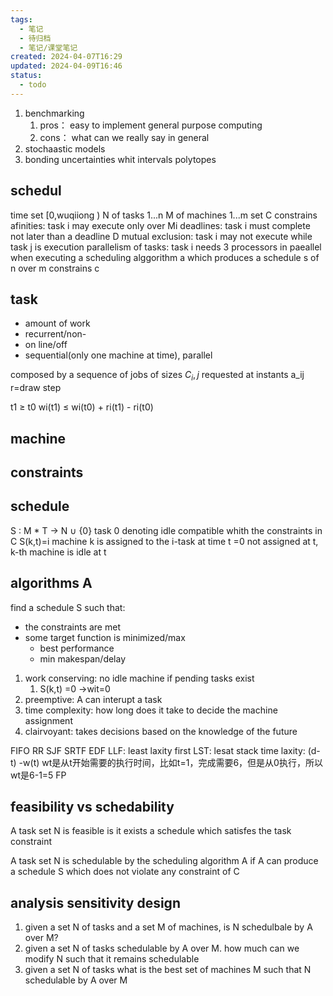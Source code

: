 ```yaml
---
tags:
  - 笔记
  - 待归档
  - 笔记/课堂笔记
created: 2024-04-07T16:29
updated: 2024-04-09T16:46
status:
  - todo
---
```

1. benchmarking
	1. pros： easy to implement general purpose  computing
	2. cons： what can we really say in general
2. stochaastic models
3. bonding uncertainties whit intervals polytopes

## schedul
time set  [0,wuqiiong )
N of tasks 1...n
M of machines 1...m
set C constrains
	afinities: task i may execute only over Mi
	deadlines: task i must complete not later than a deadline D
	mutual exclusion: task i may not execute while task j is execution
	parallelism of tasks: task i needs 3 processors in paeallel when executing
 a scheduling alggorithm a which produces a schedule s of n over m constrains c


## task
- amount of work
- recurrent/non-
- on line/off
- sequential(only one machine at time), parallel 

composed by a sequence of jobs of sizes $C_i,j$ requested at instants a_ij
r=draw step 

t1 ≥ t0
wi(t1) ≤ wi(t0) + ri(t1) - ri(t0)
## machine


## constraints


## schedule

S : M * T -> N ∪ {0}
task 0 denoting idle compatible whith the constraints in C
S(k,t)=i machine k is assigned to the i-task at time t
	=0 not assigned at t, k-th machine is idle at t

## algorithms A
find a schedule S such that: 
- the constraints are met
- some target function is minimized/max 
	- best performance 
	- min makespan/delay

1. work conserving:  no idle machine if pending tasks exist
	1. S(k,t) =0 ->wit=0
2. preemptive: A can interupt a task 
3. time complexity: how long does it take to decide the machine assignment
4. clairvoyant: takes decisions based on the knowledge of the future

FIFO 
RR
SJF
SRTF
EDF
LLF: least laxity first
	LST: lesat  stack time
	laxity: (d-t) -w(t)
	wt是从t开始需要的执行时间，比如t=1，完成需要6，但是从0执行，所以wt是6-1=5
FP


## feasibility vs schedability

A task set N is feasible is it exists a schedule which satisfes the task constraint

A task set N is schedulable by the scheduling algorithm A if  A can produce a schedule S which does not violate any constraint of C


## analysis sensitivity design
1. given a set N of tasks and a set M of machines, is N schedulbale by A over M?
2. given a set N of tasks schedulable by A over M. how much can we modify N such that it remains schedulable
3. given a set N of tasks what is the best set of machines M such that N schedulable by A over M